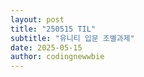 ```yaml
---
layout: post
title: "250515 TIL"
subtitle: "유니티 입문 조별과제"
date: 2025-05-15
author: codingnewwbie
---
```


